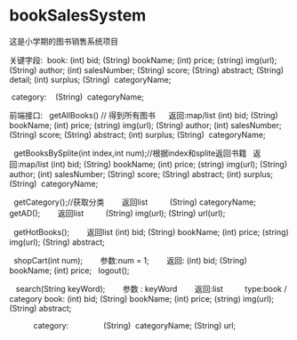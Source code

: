 # bookSalesSystem
这是小学期的图书销售系统项目

关键字段:
  book:
    (int)     bid;
    (String)  bookName;
    (int)     price;
    (string)  img(url);
    (String)  author;
    (int)     salesNumber;
    (String)  score;
    (String)  abstract;
    (String)  detail;
    (int)     surplus;
    (String)  categoryName;
    
  category:
    (String)  categoryName;

前端接口:
    getAllBooks() // 得到所有图书
      返回:map/list
          (int)     bid;
          (String)  bookName;
          (int)     price;
          (string)  img(url);
          (String)  author;
          (int)     salesNumber;
          (String)  score;
          (String)  abstract;
          (int)     surplus;
          (String)  categoryName;
        
    getBooksBySplite(int index,int num);//根据index和splite返回书籍
      返回:map/list
          (int)     bid;
          (String)  bookName;
          (int)     price;
          (string)  img(url);
          (String)  author;
          (int)     salesNumber;
          (String)  score;
          (String)  abstract;
          (int)     surplus;
          (String)  categoryName;
    
    getCategory();//获取分类
        返回list
          (String)  categoryName;
    
    getAD();
        返回list
          (String)    img(url);
          (String)    url(url);
          
    getHotBooks();
        返回list
            (int)     bid;
            (String)  bookName;
            (int)     price;
            (string)  img(url);
            (String)  abstract;
            
            
    shopCart(int num);
        参数:num = 1;
        返回:
            (int)     bid;
            (String)  bookName;
            (int)     price;
    logout();
     
    search(String keyWord);
        参数 : keyWord
        返回:list
          type:book / category
            book:
              (int)     bid;
              (String)  bookName;
              (int)     price;
              (string)  img(url);
              (String)  abstract;
              
            category:
                (String)  categoryName;
                (String)  url;
